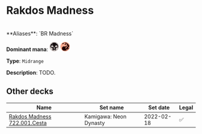 <!-- This page is automatically generated by Myr: do not update it manually. Changes directly applied here will be lost. -->
# Rakdos Madness
<br/>
**Aliases**: `BR Madness`

**Dominant mana**: <img src="../resources/images/mana/B.png" width="25"/> <img src="../resources/images/mana/R.png" width="25"/>

**Type**: `Midrange`

**Description**: TODO.








## **Other decks**

| Name | Set name | Set date | Legal |
| -----| -------- | -------- | ----- |
| [Rakdos Madness 722.001.Cesta](https://www.mtggoldfish.com/deck/4667102) | Kamigawa: Neon Dynasty | 2022-02-18 | ✅ |





